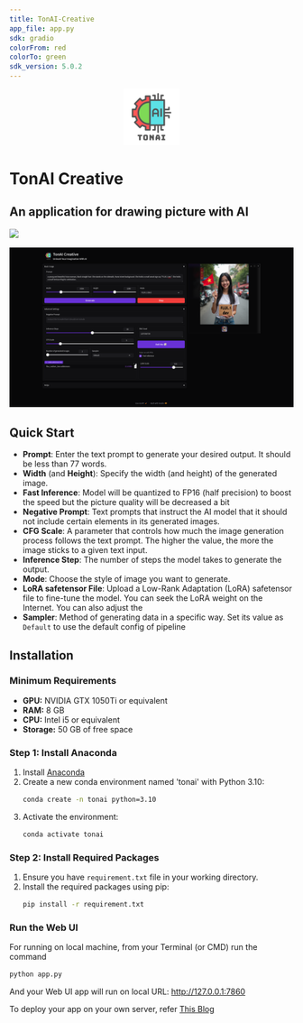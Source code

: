 ```yaml
---
title: TonAI-Creative
app_file: app.py
sdk: gradio
colorFrom: red
colorTo: green
sdk_version: 5.0.2
---
```

<p align="center">
  <img src="stuffs/splash.png" alt="Description" style="width: 20%;">
</p>

# TonAI Creative
## An application for drawing picture with AI
<a href="http://huggingface.co/spaces/tungedng2710/TonAI-Creative"><img src="https://img.shields.io/badge/Huggingface-yellow"></a>

<!-- **Web Ui in light mode**

![Example](stuffs/demo_light.png) -->
<!-- **Web Ui in dark mode** -->

![Example](stuffs/demo_dark.png)

## Quick Start
- **Prompt**: Enter the text prompt to generate your desired output. It should be less than 77 words.
- **Width** (and **Height**): Specify the width (and height) of the generated image.
- **Fast Inference**: Model will be quantized to FP16 (half precision) to boost the speed but the picture quality will be decreased a bit
- **Negative Prompt**: Text prompts that instruct the AI model that it should not include certain elements in its generated images.
- **CFG Scale**: A parameter that controls how much the image generation process follows the text prompt. The higher the value, the more the image sticks to a given text input.
- **Inference Step**: The number of steps the model takes to generate the output.
- **Mode**: Choose the style of image you want to generate.
- **LoRA safetensor File**: Upload a Low-Rank Adaptation (LoRA) safetensor file to fine-tune the model. You can seek the LoRA weight on the Internet. You can also adjust the  
- **Sampler**: Method of generating data in a specific way. Set its value as ```Default``` to use the default config of pipeline

## Installation

### Minimum Requirements
- **GPU:** NVIDIA GTX 1050Ti or equivalent
- **RAM:** 8 GB
- **CPU:** Intel i5 or equivalent
- **Storage:** 50 GB of free space

### Step 1: Install Anaconda
1. Install [Anaconda](https://www.anaconda.com/)
2. Create a new conda environment named 'tonai' with Python 3.10:
    ```bash
    conda create -n tonai python=3.10
    ```
3. Activate the environment:
    ```bash
    conda activate tonai
    ```

### Step 2: Install Required Packages

1. Ensure you have `requirement.txt` file in your working directory.
2. Install the required packages using pip:
    ```bash
    pip install -r requirement.txt
    ```

### Run the Web UI
For running on local machine, from your Terminal (or CMD) run the command
```bash
python app.py
```
And your Web UI app will run on local URL:  http://127.0.0.1:7860

To deploy your app on your own server, refer [This Blog](https://www.gradio.app/guides/running-gradio-on-your-web-server-with-nginx)

